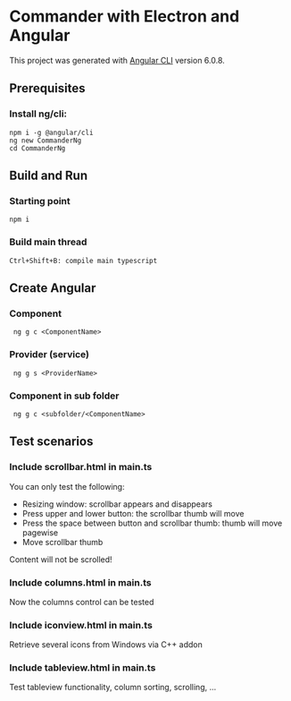 # Commander with Electron and Angular

This project was generated with [Angular CLI](https://github.com/angular/angular-cli) version 6.0.8.

## Prerequisites
### Install ng/cli:
```
npm i -g @angular/cli 
ng new CommanderNg
cd CommanderNg
```
## Build and Run
### Starting point
```
npm i
```
### Build main thread
```
Ctrl+Shift+B: compile main typescript
```
## Create Angular
### Component
``` ng g c <ComponentName>``` 
### Provider (service)
``` ng g s <ProviderName>``` 
### Component in sub folder 
``` ng g c <subfolder/<ComponentName>``` 

## Test scenarios
### Include scrollbar.html in main.ts
You can only test the following:
* Resizing window: scrollbar appears and disappears
* Press upper and lower button: the scrollbar thumb will move
* Press the space between button and scrollbar thumb: thumb will move pagewise
* Move scrollbar thumb

Content will not be scrolled!
### Include columns.html in main.ts
Now the columns control can be tested

### Include iconview.html in main.ts
Retrieve several icons from Windows via C++ addon

### Include tableview.html in main.ts
Test tableview functionality, column sorting, scrolling, ...
